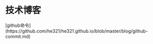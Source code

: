 

<h1>技术博客</h1>
[github命令](https://github.com/he321/he321.github.io/blob/master/blog/github-commit.md) 
